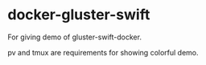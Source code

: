 # docker-gluster-swift
For giving demo of gluster-swift-docker.

pv and tmux are requirements for showing colorful demo.

